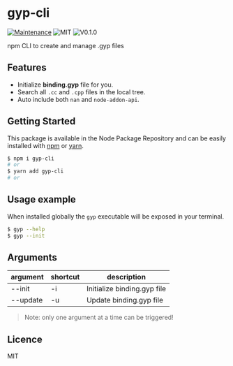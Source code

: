 # gyp-cli
[![Maintenance](https://img.shields.io/badge/Maintained%3F-yes-green.svg)](https://github.com/SlimIO/is/commit-activity)
![MIT](https://img.shields.io/github/license/mashape/apistatus.svg)
![V0.1.0](https://img.shields.io/badge/version-0.1.0-blue.svg)

npm CLI to create and manage .gyp files

## Features

- Initialize **binding.gyp** file for you.
- Search all `.cc` and `.cpp` files in the local tree.
- Auto include both `nan` and `node-addon-api`.

## Getting Started

This package is available in the Node Package Repository and can be easily installed with [npm](https://docs.npmjs.com/getting-started/what-is-npm) or [yarn](https://yarnpkg.com).

```bash
$ npm i gyp-cli
# or
$ yarn add gyp-cli
# or
```

## Usage example
When installed globally the `gyp` executable will be exposed in your terminal.
```bash
$ gyp --help
$ gyp --init
```

## Arguments

| argument | shortcut | description |
| --- | --- | --- |
| --init | -i | Initialize binding.gyp file |
| --update | -u | Update binding.gyp file |

> Note: only one argument at a time can be triggered!

## Licence
MIT
